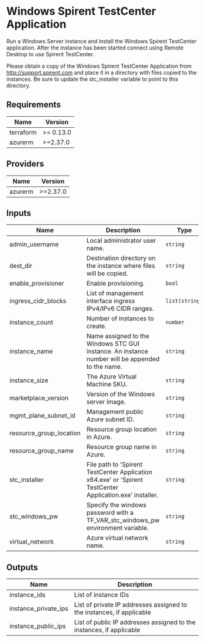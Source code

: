# Windows Spirent TestCenter Application
 
Run a Windows Server instance and install the Windows Spirent TestCenter application.
After the instance has been started connect using Remote Desktop to use Spirent TestCenter. 

Please obtain a copy of the Windows Spirent TestCenter Application from http://support.spirent.com
and place it in a directory with files copied to the instances.  Be sure to update the stc_installer variable to point to this directory.

<!-- BEGINNING OF PRE-COMMIT-TERRAFORM DOCS HOOK -->
## Requirements

| Name | Version |
|------|---------|
| terraform | >= 0.13.0 |
| azurerm | >=2.37.0 |

## Providers

| Name | Version |
|------|---------|
| azurerm | >=2.37.0 |

## Inputs

| Name | Description | Type | Default | Required |
|------|-------------|------|---------|:--------:|
| admin\_username | Local administrator user name. | `string` | `"adminuser"` | no |
| dest\_dir | Destination directory on the instance where files will be copied. | `string` | `"c:/users/adminuser/downloads"` | no |
| enable\_provisioner | Enable provisioning. | `bool` | `true` | no |
| ingress\_cidr\_blocks | List of management interface ingress IPv4/IPv6 CIDR ranges. | `list(string)` | n/a | yes |
| instance\_count | Number of instances to create. | `number` | `1` | no |
| instance\_name | Name assigned to the Windows STC GUI instance.  An instance number will be appended to the name. | `string` | `"stcgui"` | no |
| instance\_size | The Azure Virtual Machine SKU. | `string` | `"Standard_DS1_v2"` | no |
| marketplace\_version | Version of the Windows server image. | `string` | `"latest"` | no |
| mgmt\_plane\_subnet\_id | Management public Azure subnet ID. | `string` | `""` | no |
| resource\_group\_location | Resource group location in Azure. | `string` | `"West US"` | no |
| resource\_group\_name | Resource group name in Azure. | `string` | `"default"` | no |
| stc\_installer | File path to 'Spirent TestCenter Application x64.exe' or 'Spirent TestCenter Application.exe' installer. | `string` | n/a | yes |
| stc\_windows\_pw | Specify the windows password with a TF\_VAR\_stc\_windows\_pw environment variable. | `string` | n/a | yes |
| virtual\_network | Azure virtual network name. | `string` | `""` | no |

## Outputs

| Name | Description |
|------|-------------|
| instance\_ids | List of instance IDs |
| instance\_private\_ips | List of private IP addresses assigned to the instances, if applicable |
| instance\_public\_ips | List of public IP addresses assigned to the instances, if applicable |

<!-- END OF PRE-COMMIT-TERRAFORM DOCS HOOK -->
